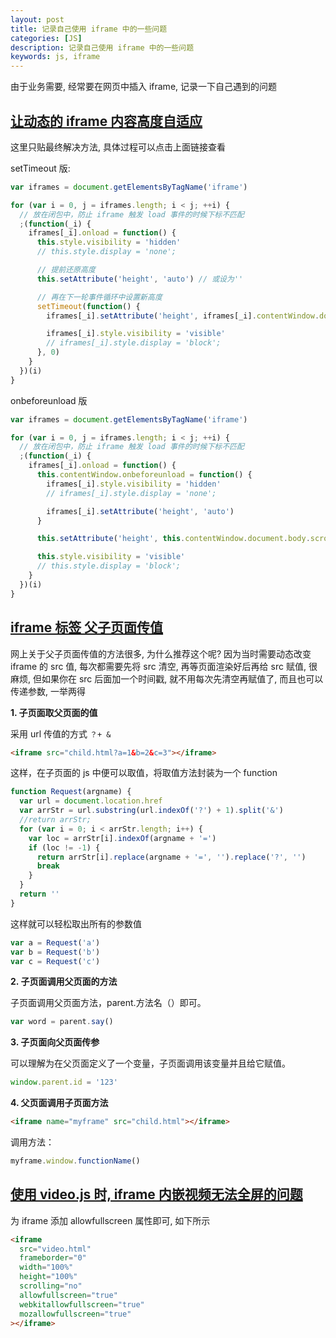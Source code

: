 ```yaml
---
layout: post
title: 记录自己使用 iframe 中的一些问题
categories: [JS]
description: 记录自己使用 iframe 中的一些问题
keywords: js, iframe
---
```


由于业务需要, 经常要在网页中插入 iframe, 记录一下自己遇到的问题

## [让动态的 iframe 内容高度自适应](http://www.cnblogs.com/imwtr/p/6050937.html)

这里只贴最终解决方法, 具体过程可以点击上面链接查看

setTimeout 版:

```js
var iframes = document.getElementsByTagName('iframe')

for (var i = 0, j = iframes.length; i < j; ++i) {
  // 放在闭包中，防止 iframe 触发 load 事件的时候下标不匹配
  ;(function(_i) {
    iframes[_i].onload = function() {
      this.style.visibility = 'hidden'
      // this.style.display = 'none';

      // 提前还原高度
      this.setAttribute('height', 'auto') // 或设为''

      // 再在下一轮事件循环中设置新高度
      setTimeout(function() {
        iframes[_i].setAttribute('height', iframes[_i].contentWindow.document.body.scrollHeight)

        iframes[_i].style.visibility = 'visible'
        // iframes[_i].style.display = 'block';
      }, 0)
    }
  })(i)
}
```

onbeforeunload 版

```js
var iframes = document.getElementsByTagName('iframe')

for (var i = 0, j = iframes.length; i < j; ++i) {
  // 放在闭包中，防止 iframe 触发 load 事件的时候下标不匹配
  ;(function(_i) {
    iframes[_i].onload = function() {
      this.contentWindow.onbeforeunload = function() {
        iframes[_i].style.visibility = 'hidden'
        // iframes[_i].style.display = 'none';

        iframes[_i].setAttribute('height', 'auto')
      }

      this.setAttribute('height', this.contentWindow.document.body.scrollHeight)

      this.style.visibility = 'visible'
      // this.style.display = 'block';
    }
  })(i)
}
```

## [iframe 标签 父子页面传值](https://my.oschina.net/kingchen8080/blog/608368)

网上关于父子页面传值的方法很多, 为什么推荐这个呢? 因为当时需要动态改变 iframe 的 src 值, 每次都需要先将 src 清空, 再等页面渲染好后再给 src 赋值, 很麻烦, 但如果你在 src 后面加一个时间戳, 就不用每次先清空再赋值了, 而且也可以传递参数, 一举两得

**1. 子页面取父页面的值**

采用 url 传值的方式 `？+ &`

```html
<iframe src="child.html?a=1&b=2&c=3"></iframe>
```

这样，在子页面的 js 中便可以取值，将取值方法封装为一个 function

```js
function Request(argname) {
  var url = document.location.href
  var arrStr = url.substring(url.indexOf('?') + 1).split('&')
  //return arrStr;
  for (var i = 0; i < arrStr.length; i++) {
    var loc = arrStr[i].indexOf(argname + '=')
    if (loc != -1) {
      return arrStr[i].replace(argname + '=', '').replace('?', '')
      break
    }
  }
  return ''
}
```

这样就可以轻松取出所有的参数值

```js
var a = Request('a')
var b = Request('b')
var c = Request('c')
```

**2. 子页面调用父页面的方法**

子页面调用父页面方法，parent.方法名（）即可。

```js
var word = parent.say()
```

**3. 子页面向父页面传参**

可以理解为在父页面定义了一个变量，子页面调用该变量并且给它赋值。

```js
window.parent.id = '123'
```

**4. 父页面调用子页面方法**

```html
<iframe name="myframe" src="child.html"></iframe>
```

调用方法：

```js
myframe.window.functionName()
```

## [使用 video.js 时, iframe 内嵌视频无法全屏的问题](https://blog.csdn.net/butterfly5211314/article/details/68951028)

为 iframe 添加 allowfullscreen 属性即可, 如下所示

```html
<iframe
  src="video.html"
  frameborder="0"
  width="100%"
  height="100%"
  scrolling="no"
  allowfullscreen="true"
  webkitallowfullscreen="true"
  mozallowfullscreen="true"
></iframe>
```
